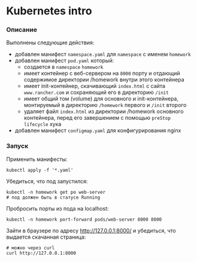 # Kubernetes intro

### Описание

Выполнены следующие действия:
- добавлен манифест `namespace.yaml` для `namespace` с именем `homework`
- добавлен манифест `pod.yaml` который:
    - создается в `namespace` `homework`
    - имеет контейнер с веб-сервером на `8000` порту и отдающий содержимое директории 
    /homework внутри этого контейнера
    - имеет init-контейнер, скачивающий `index.html` с сайта `www.rancher.com` и сохраняющий
    его в директорию `/init`
    - имеет общий том (volume) для основного и init-контейнера, монтируемый в директорию 
    `/homework` первого и `/init` второго
    - удаляет файл `index.html` из директории /homework основного контейнера, перед его завершением с помощью `preStop` `lifecycle` хука
- добавлен манифест `configmap.yaml` для конфигурирования nginx

### Запуск

Применить манифесты:
```shell
kubectl apply -f '*.yaml'
```

Убедиться, что под запустился:
```shell
kubectl -n homework get po web-server
# под должен быть в статусе Running
```

Пробросить порты из пода на localhost:
```shell
kubectl -n homework port-forward pods/web-server 8000 8000
```

Зайти в браузере по адресу http://127.0.0.1:8000/ и убедиться, что выдается скачанная страница:
```shell
# можно через curl
curl http://127.0.0.1:8000
```
